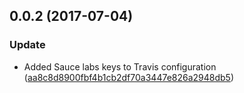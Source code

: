 <a name="0.0.2"></a>
## 0.0.2 (2017-07-04)


### Update

* Added Sauce labs keys to Travis configuration ([aa8c8d8900fbf4b1cb2df70a3447e826a2948db5](https://github.com/advanced-rest-client/raml-annotations-display/commit/aa8c8d8900fbf4b1cb2df70a3447e826a2948db5))



